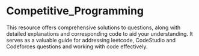 # Competitive_Programming
This resource offers comprehensive solutions to questions, along with detailed explanations and corresponding code to aid your understanding. It serves as a valuable guide for addressing leetcode, CodeStudio and Codeforces questions and working with code effectively.
